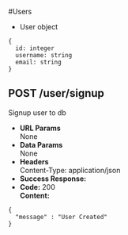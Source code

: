 #Users
* User object
```
{
  id: integer
  username: string
  email: string
}
```
**POST /user/signup**
----
  Signup user to db
* **URL Params**  
  None
* **Data Params**  
  None
* **Headers**  
  Content-Type: application/json  
* **Success Response:**  
* **Code:** 200  
  **Content:**  
```
{
  "message" : "User Created"
}
```
